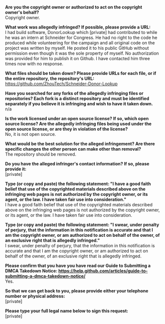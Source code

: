 **Are you the copyright owner or authorized to act on the copyright owner's behalf?**  
Copyright owner.

**What work was allegedly infringed? If possible, please provide a URL:**  
I had build software, DonorLookup which [private] had contributed to while he was an intern at Schneider for Congress. He had no right to the code he produced while volunteering for the campaign and all original code on the project was written by myself. He posted it to his public GitHub without permission even though it was the sole property of myself. No authorization was provided for him to publish it on Github. I have contacted him three times now with no response.

**What files should be taken down? Please provide URLs for each file, or if the entire repository, the repository's URL:**  
https://github.com/ZhouTech/Schneider-Donor-Lookup

**Have you searched for any forks of the allegedly infringing files or repositories? Each fork is a distinct repository and must be identified separately if you believe it is infringing and wish to have it taken down.**  
n/a

**Is the work licensed under an open source license? If so, which open source license? Are the allegedly infringing files being used under the open source license, or are they in violation of the license?**  
No, it is not open source.

**What would be the best solution for the alleged infringement? Are there specific changes the other person can make other than removal?**  
The repository should be removed.

**Do you have the alleged infringer's contact information? If so, please provide it:**  
[private]

**Type (or copy and paste) the following statement: "I have a good faith belief that use of the copyrighted materials described above on the infringing web pages is not authorized by the copyright owner, or its agent, or the law. I have taken fair use into consideration."**  
I have a good faith belief that use of the copyrighted materials described above on the infringing web pages is not authorized by the copyright owner, or its agent, or the law. I have taken fair use into consideration.

**Type (or copy and paste) the following statement: "I swear, under penalty of perjury, that the information in this notification is accurate and that I am the copyright owner, or am authorized to act on behalf of the owner, of an exclusive right that is allegedly infringed."**  
I swear, under penalty of perjury, that the information in this notification is accurate and that I am the copyright owner, or am authorized to act on behalf of the owner, of an exclusive right that is allegedly infringed.

**Please confirm that you have you have read our Guide to Submitting a DMCA Takedown Notice: https://help.github.com/articles/guide-to-submitting-a-dmca-takedown-notice/**  
Yes.

**So that we can get back to you, please provide either your telephone number or physical address:**  
[private]

**Please type your full legal name below to sign this request:**  
[private]
